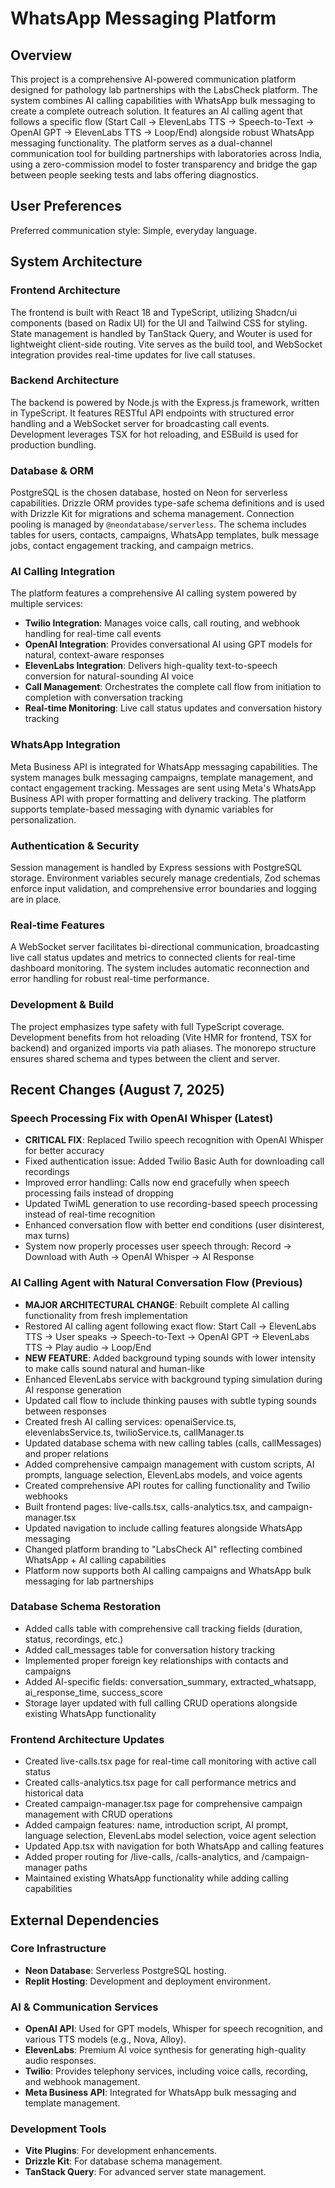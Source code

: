# WhatsApp Messaging Platform

## Overview
This project is a comprehensive AI-powered communication platform designed for pathology lab partnerships with the LabsCheck platform. The system combines AI calling capabilities with WhatsApp bulk messaging to create a complete outreach solution. It features an AI calling agent that follows a specific flow (Start Call → ElevenLabs TTS → Speech-to-Text → OpenAI GPT → ElevenLabs TTS → Loop/End) alongside robust WhatsApp messaging functionality. The platform serves as a dual-channel communication tool for building partnerships with laboratories across India, using a zero-commission model to foster transparency and bridge the gap between people seeking tests and labs offering diagnostics.

## User Preferences
Preferred communication style: Simple, everyday language.

## System Architecture

### Frontend Architecture
The frontend is built with React 18 and TypeScript, utilizing Shadcn/ui components (based on Radix UI) for the UI and Tailwind CSS for styling. State management is handled by TanStack Query, and Wouter is used for lightweight client-side routing. Vite serves as the build tool, and WebSocket integration provides real-time updates for live call statuses.

### Backend Architecture
The backend is powered by Node.js with the Express.js framework, written in TypeScript. It features RESTful API endpoints with structured error handling and a WebSocket server for broadcasting call events. Development leverages TSX for hot reloading, and ESBuild is used for production bundling.

### Database & ORM
PostgreSQL is the chosen database, hosted on Neon for serverless capabilities. Drizzle ORM provides type-safe schema definitions and is used with Drizzle Kit for migrations and schema management. Connection pooling is managed by `@neondatabase/serverless`. The schema includes tables for users, contacts, campaigns, WhatsApp templates, bulk message jobs, contact engagement tracking, and campaign metrics.

### AI Calling Integration
The platform features a comprehensive AI calling system powered by multiple services:
- **Twilio Integration**: Manages voice calls, call routing, and webhook handling for real-time call events
- **OpenAI Integration**: Provides conversational AI using GPT models for natural, context-aware responses
- **ElevenLabs Integration**: Delivers high-quality text-to-speech conversion for natural-sounding AI voice
- **Call Management**: Orchestrates the complete call flow from initiation to completion with conversation tracking
- **Real-time Monitoring**: Live call status updates and conversation history tracking

### WhatsApp Integration
Meta Business API is integrated for WhatsApp messaging capabilities. The system manages bulk messaging campaigns, template management, and contact engagement tracking. Messages are sent using Meta's WhatsApp Business API with proper formatting and delivery tracking. The platform supports template-based messaging with dynamic variables for personalization.

### Authentication & Security
Session management is handled by Express sessions with PostgreSQL storage. Environment variables securely manage credentials, Zod schemas enforce input validation, and comprehensive error boundaries and logging are in place.

### Real-time Features
A WebSocket server facilitates bi-directional communication, broadcasting live call status updates and metrics to connected clients for real-time dashboard monitoring. The system includes automatic reconnection and error handling for robust real-time performance.

### Development & Build
The project emphasizes type safety with full TypeScript coverage. Development benefits from hot reloading (Vite HMR for frontend, TSX for backend) and organized imports via path aliases. The monorepo structure ensures shared schema and types between the client and server.

## Recent Changes (August 7, 2025)

### Speech Processing Fix with OpenAI Whisper (Latest)
- **CRITICAL FIX**: Replaced Twilio speech recognition with OpenAI Whisper for better accuracy
- Fixed authentication issue: Added Twilio Basic Auth for downloading call recordings
- Improved error handling: Calls now end gracefully when speech processing fails instead of dropping
- Updated TwiML generation to use recording-based speech processing instead of real-time recognition
- Enhanced conversation flow with better end conditions (user disinterest, max turns)
- System now properly processes user speech through: Record → Download with Auth → OpenAI Whisper → AI Response

### AI Calling Agent with Natural Conversation Flow (Previous)
- **MAJOR ARCHITECTURAL CHANGE**: Rebuilt complete AI calling functionality from fresh implementation
- Restored AI calling agent following exact flow: Start Call → ElevenLabs TTS → User speaks → Speech-to-Text → OpenAI GPT → ElevenLabs TTS → Play audio → Loop/End
- **NEW FEATURE**: Added background typing sounds with lower intensity to make calls sound natural and human-like
- Enhanced ElevenLabs service with background typing simulation during AI response generation
- Updated call flow to include thinking pauses with subtle typing sounds between responses
- Created fresh AI calling services: openaiService.ts, elevenlabsService.ts, twilioService.ts, callManager.ts
- Updated database schema with new calling tables (calls, callMessages) and proper relations
- Added comprehensive campaign management with custom scripts, AI prompts, language selection, ElevenLabs models, and voice agents
- Created comprehensive API routes for calling functionality and Twilio webhooks
- Built frontend pages: live-calls.tsx, calls-analytics.tsx, and campaign-manager.tsx
- Updated navigation to include calling features alongside WhatsApp messaging
- Changed platform branding to "LabsCheck AI" reflecting combined WhatsApp + AI calling capabilities
- Platform now supports both AI calling campaigns and WhatsApp bulk messaging for lab partnerships

### Database Schema Restoration
- Added calls table with comprehensive call tracking fields (duration, status, recordings, etc.)
- Added call_messages table for conversation history tracking
- Implemented proper foreign key relationships with contacts and campaigns
- Added AI-specific fields: conversation_summary, extracted_whatsapp, ai_response_time, success_score
- Storage layer updated with full calling CRUD operations alongside existing WhatsApp functionality

### Frontend Architecture Updates
- Created live-calls.tsx page for real-time call monitoring with active call status
- Created calls-analytics.tsx page for call performance metrics and historical data
- Created campaign-manager.tsx page for comprehensive campaign management with CRUD operations
- Added campaign features: name, introduction script, AI prompt, language selection, ElevenLabs model selection, voice agent selection
- Updated App.tsx with navigation for both WhatsApp and calling features
- Added proper routing for /live-calls, /calls-analytics, and /campaign-manager paths
- Maintained existing WhatsApp functionality while adding calling capabilities

## External Dependencies

### Core Infrastructure
- **Neon Database**: Serverless PostgreSQL hosting.
- **Replit Hosting**: Development and deployment environment.

### AI & Communication Services
- **OpenAI API**: Used for GPT models, Whisper for speech recognition, and various TTS models (e.g., Nova, Alloy).
- **ElevenLabs**: Premium AI voice synthesis for generating high-quality audio responses.
- **Twilio**: Provides telephony services, including voice calls, recording, and webhook management.
- **Meta Business API**: Integrated for WhatsApp bulk messaging and template management.

### Development Tools
- **Vite Plugins**: For development enhancements.
- **Drizzle Kit**: For database schema management.
- **TanStack Query**: For advanced server state management.